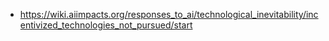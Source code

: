 - https://wiki.aiimpacts.org/responses_to_ai/technological_inevitability/incentivized_technologies_not_pursued/start